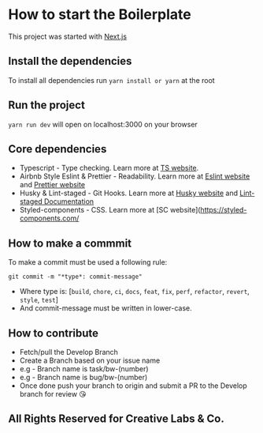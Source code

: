 # How to start the Boilerplate

This project was started with [Next.js](https://nextjs.org/)

## Install the dependencies

To install all dependencies run `yarn install or yarn` at the root

## Run the project

`yarn run dev` will open on localhost:3000 on your browser

## Core dependencies

- Typescript - Type checking. Learn more at [TS website](https://typescriptlang.org/).
- Airbnb Style Eslint & Prettier - Readability. Learn more at [Eslint website](https://eslint.org/) and [Prettier website](https://prettier.io/)
- Husky & Lint-staged - Git Hooks. Learn more at [Husky website](https://typicode.github.io) and [Lint-staged Documentation](https://github.com/okonet/lint-staged)
- Styled-components - CSS. Learn more at [SC website](https://styled-components.com/

## How to make a commmit
 To make a commit must be used a following rule:

 `git commit -m "*type*: commit-message"`

 - Where type is: [`build`, `chore`, `ci`, `docs`, `feat`, `fix`, `perf`, `refactor`, `revert`, `style`, `test`]
 - And commit-message must be written in lower-case.

 ## How to contribute

 - Fetch/pull the Develop Branch
 - Create a Branch based on your issue name
  - e.g - Branch name is task/bw-(number)
  - e.g - Branch name is bug/bw-(number)
- Once done push your branch to origin and submit a PR to the Develop branch for review 😘

## All Rights Reserved for Creative Labs & Co.
